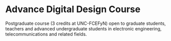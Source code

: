 # Advance Digital Design Course
Postgraduate course (3 credits at UNC-FCEFyN) open to graduate students, teachers and advanced undergraduate students in electronic engineering, telecommunications and related fields.
